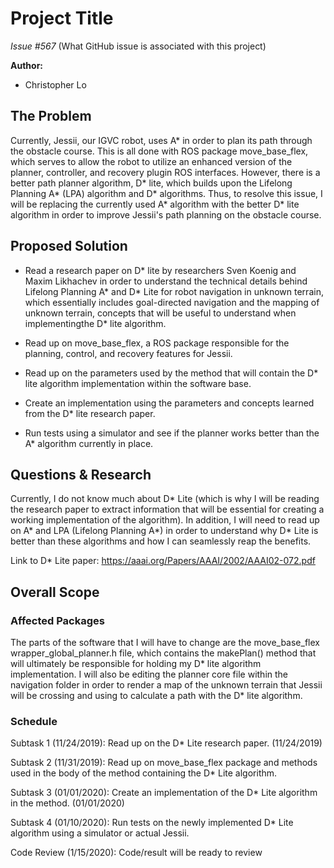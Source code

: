 # Project Title

*Issue #567*
(What GitHub issue is associated with this project)

**Author:**
- Christopher Lo

## The Problem

Currently, Jessii, our IGVC robot, uses A* in order to plan its path through the obstacle
course. This is all done with ROS package move_base_flex, which serves to allow the robot to
utilize an enhanced version of the planner, controller, and recovery plugin ROS interfaces. 
However, there is a better path planner algorithm, D* lite, which builds upon the Lifelong
Planning A* (LPA) algorithm and D* algorithms. Thus, to resolve this issue, I will be replacing
the currently used A* algorithm with the better D* lite algorithm in order to improve Jessii's
path planning on the obstacle course.

## Proposed Solution

- Read a research paper on D* lite by researchers Sven Koenig and
Maxim Likhachev in order to understand the technical details behind Lifelong Planning A* and D* Lite for
robot navigation in unknown terrain, which essentially includes goal-directed navigation and the mapping of
unknown terrain, concepts that will be useful to understand when implementingthe D* lite algorithm. 

- Read up on move_base_flex, a ROS package responsible for the planning, control, and recovery features
for Jessii.

- Read up on the parameters used by the method that will contain the D* lite algorithm implementation within
the software base.

- Create an implementation using the parameters and concepts learned from the D* lite research paper.

- Run tests using a simulator and see if the planner works better than the A* algorithm currently in place.

## Questions & Research

Currently, I do not know much about D* Lite (which is why I will be reading the research paper to extract
information that will be essential for creating a working implementation of the algorithm). In addition,
I will need to read up on A* and LPA (Lifelong Planning A*) in order to understand why D* Lite is better than
these algorithms and how I can seamlessly reap the benefits.

Link to D* Lite paper: https://aaai.org/Papers/AAAI/2002/AAAI02-072.pdf

## Overall Scope

### Affected Packages

The parts of the software that I will have to change are the move_base_flex wrapper_global_planner.h file,
which contains the makePlan() method that will ultimately be responsible for holding my D* lite algorithm 
implementation. I will also be editing the planner core file within the navigation folder in order to render 
a map of the unknown terrain that Jessii will be crossing and using to calculate a path with the D* lite 
algorithm.

### Schedule

Subtask 1 (11/24/2019): Read up on the D* Lite research paper. (11/24/2019)

Subtask 2 (11/31/2019): Read up on move_base_flex package and methods used in the body of the method containing the 
D* Lite algorithm. 

Subtask 3 (01/01/2020): Create an implementation of the D* Lite algorithm in the method. (01/01/2020)

Subtask 4 (01/10/2020): Run tests on the newly implemented D* Lite algorithm using a simulator or actual Jessii.

Code Review (1/15/2020): Code/result will be ready to review

